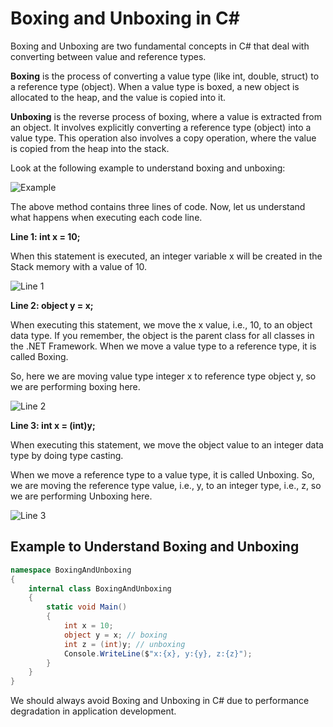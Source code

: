 # Boxing and Unboxing in C#

Boxing and Unboxing are two fundamental concepts in C# that deal with converting between value and reference types.

**Boxing** is the process of converting a value type (like int, double, struct) to a reference type (object). 
When a value type is boxed, a new object is allocated to the heap, and the value is copied into it.

**Unboxing** is the reverse process of boxing, where a value is extracted from an object. It involves explicitly 
converting a reference type (object) into a value type. This operation also involves a copy operation, where 
the value is copied from the heap into the stack.

Look at the following example to understand boxing and unboxing:

![Example](boxing-and-unboxing-1.png)

The above method contains three lines of code. Now, let us understand what happens when executing each code line.

**Line 1: int x = 10;**

When this statement is executed, an integer variable x will be created in the Stack memory with a value of 10.

![Line 1](boxing-and-unboxing-line-1.png)

**Line 2: object y = x;**

When executing this statement, we move the x value, i.e., 10, to an object data type. If you remember, the object is
the parent class for all classes in the .NET Framework. When we move a value type to a reference type, it is 
called Boxing.

So, here we are moving value type integer x to reference type object y, so we are performing boxing here.

![Line 2](boxing-and-unboxing-line-2.png)

**Line 3: int x = (int)y;**

When executing this statement, we move the object value to an integer data type by doing type casting.

When we move a reference type to a value type, it is called Unboxing. So, we are moving the reference type value, 
i.e., y, to an integer type, i.e., z, so we are performing Unboxing here.

![Line 3](boxing-and-unboxing-line-3.png)

## Example to Understand Boxing and Unboxing

```C#
namespace BoxingAndUnboxing
{
    internal class BoxingAndUnboxing
    {
        static void Main()
        {
            int x = 10;
            object y = x; // boxing
            int z = (int)y; // unboxing
            Console.WriteLine($"x:{x}, y:{y}, z:{z}");
        }
    }
}
```

<note>
We should always avoid Boxing and Unboxing in C# due to performance degradation in application development.
</note>